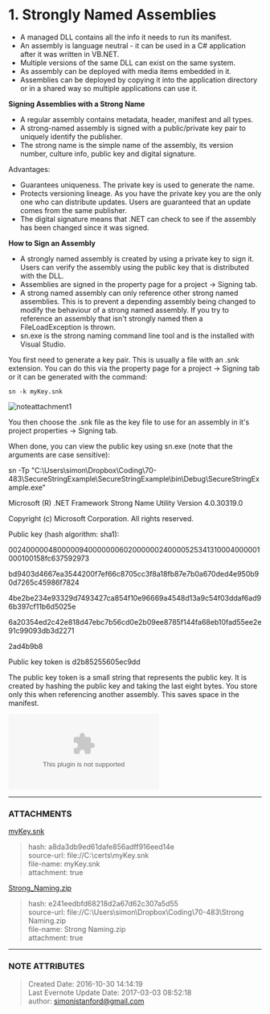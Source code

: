 # 1\. Strongly Named Assemblies

  * A managed DLL contains all the info it needs to run its manifest.
  * An assembly is language neutral - it can be used in a C# application after it was written in VB.NET.
  * Multiple versions of the same DLL can exist on the same system.
  * As assembly can be deployed with media items embedded in it.
  * Assemblies can be deployed by copying it into the application directory or in a shared way so multiple applications can use it.

 **Signing Assemblies with a Strong Name**

  * A regular assembly contains metadata, header, manifest and all types.
  * A strong-named assembly is signed with a public/private key pair to uniquely identify the publisher.
  * The strong name is the simple name of the assembly, its version number, culture info, public key and digital signature.

Advantages:

  * Guarantees uniqueness. The private key is used to generate the name.
  * Protects versioning lineage. As you have the private key you are the only one who can distribute updates. Users are guaranteed that an update comes from the same publisher.
  * The digital signature means that .NET can check to see if the assembly has been changed since it was signed. 

 **How to Sign an Assembly**

  * A strongly named assembly is created by using a private key to sign it. Users can verify the assembly using the public key that is distributed with the DLL.
  * Assemblies are signed in the property page for a project -> Signing tab.
  * A strong named assembly can only reference other strong named assemblies. This is to prevent a depending assembly being changed to modify the behaviour of a strong named assembly. If you try to reference an assembly that isn't strongly named then a FileLoadException is thrown.
  * sn.exe is the strong naming command line tool and is the installed with Visual Studio.

 
You first need to generate a key pair. This is usually a file with an .snk
extension. You can do this via the property page for a project -> Signing tab
or it can be generated with the command:

    sn -k myKey.snk
  
![noteattachment1][a8da3db9ed61dafe856adff916eed14e]

You then choose the .snk file as the key file to use for an assembly in it's
project properties -> Signing tab.

When done, you can view the public key using sn.exe (note that the arguments
are case sensitive):

  

  

sn -Tp
"C:\Users\simon\Dropbox\Coding\70-483\SecureStringExample\SecureStringExample\bin\Debug\SecureStringExample.exe"

  

Microsoft (R) .NET Framework Strong Name Utility  Version 4.0.30319.0

Copyright (c) Microsoft Corporation.  All rights reserved.

  

Public key (hash algorithm: sha1):

0024000004800000940000000602000000240000525341310004000001000100158fc637592973

bd9403d4667ea3544200f7ef66c8705cc3f8a18fb87e7b0a670ded4e950b90d7265c45986f7824

4be2be234e93329d7493427ca854f10e96669a4548d13a9c54f03ddaf6ad96b397cf11b6d5025e

6a20354ed2c42e818d47ebc7b56cd0e2b09ee8785f144fa68eb10fad55ee2e91c99093db3d2271

2ad4b9b8

  

Public key token is d2b85255605ec9dd

  

  

The public key token is a small string that represents the public key. It is
created by hashing the public key and taking the last eight bytes. You store
only this when referencing another assembly. This saves space in the manifest.

  

  

![noteattachment2][e241eedbfd68218d2a67d62c307a5d55]  


---
### ATTACHMENTS
[a8da3db9ed61dafe856adff916eed14e]: media/myKey.snk
[myKey.snk](media/myKey.snk)
>hash: a8da3db9ed61dafe856adff916eed14e  
>source-url: file://C:\certs\myKey.snk  
>file-name: myKey.snk  
>attachment: true  

[e241eedbfd68218d2a67d62c307a5d55]: media/Strong_Naming.zip
[Strong_Naming.zip](media/Strong_Naming.zip)
>hash: e241eedbfd68218d2a67d62c307a5d55  
>source-url: file://C:\Users\simon\Dropbox\Coding\70-483\Strong Naming.zip  
>file-name: Strong Naming.zip  
>attachment: true  

---
### NOTE ATTRIBUTES
>Created Date: 2016-10-30 14:14:19  
>Last Evernote Update Date: 2017-03-03 08:52:18  
>author: simonjstanford@gmail.com  
<!--stackedit_data:
eyJoaXN0b3J5IjpbMTg3NjcwODQ4NCwtNDUxMzEwNTAyXX0=
-->